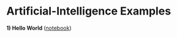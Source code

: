 # Artificial-Intelligence Examples


<strong>1) Hello World </strong>(<a href="https://github.com/pragneshs9/Artificial-Intelligence/blob/master/Examples/HelloWorld.ipynb">notebook</a>)
